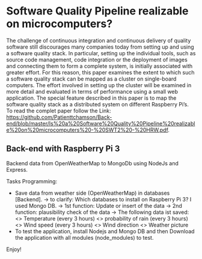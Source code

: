 # Software Quality Pipeline realizable on microcomputers?

The challenge of continuous integration and continuous delivery of quality software still discourages many companies today from setting up and using
a software quality stack. In particular, setting up the individual tools, such as source code management, code integration or the deployment of images and connecting
them to form a complete system, is initially associated with greater effort. For this reason, this paper examines the extent to which such a software quality stack can be mapped as a cluster on single-board computers. The effort involved in setting up the cluster will be examined in more detail and evaluated in terms of performance using a small web application. The special feature described in this paper is to map the software quality stack as a distributed system on different Raspberry Pi’s.
To read the complet paper follow the Link: https://github.com/Patienttchamson/Back-end/blob/master/Is%20a%20Software%20Quality%20Pipeline%20realizable%20on%20microcomputers%20-%20SWT2%20-%20HRW.pdf.

## Back-end with Raspberry Pi 3

Backend data from OpenWeatherMap to MongoDb using NodeJs and Express.

Tasks Programming:
 - Save data from weather side (OpenWeatherMap) in databases [Backend]. 
	-> to clarify: Which databases to install on Raspberry Pi 3? I used Mongo DB.
	-> 1st function: Update or insert of the data
	-> 2nd function: plausibility check of the data
	-> The following data ist saved:
		<> Temperature (every 3 hours)
		<> probability of rain (every 3 hours)
		<> Wind speed (every 3 hours)
		<> Wind direction
		<> Weather picture
- To test the application, install Nodejs and Mongo DB and then Download the application with all modules (node_modules) to test.

Enjoy!
